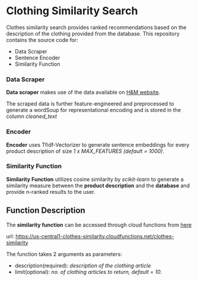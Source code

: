 # Clothing Similarity Search

Clothes similarity search provides ranked recommendations based on the description of the clothing provided from the database. This repository contains the source code for:

- Data Scraper
- Sentence Encoder
- Similarity Function

### Data Scraper

**Data scraper** makes use of the data available on [H&M website](https://www2.hm.com/en_in/index.html).

The scraped data is further feature-engineered and preprocessed to generate a wordSoup for representational encoding and is stored in the column _cleaned_text_

### Encoder

**Encoder** uses Tfidf-Vectorizer to generate sentence embeddings for every product description of size _1 x MAX_FEATURES_ _(default = 1000)_.

### Similarity Function

**Similarity Function** utilizes cosine similarity by _scikit-learn_ to generate a similarity measure between the **product description** and the **database** and provide n-ranked results to the user.

## Function Description

The **similarity function** can be accessed through cloud functions from [here](https://us-central1-clothes-similarity.cloudfunctions.net/clothes-similarity)

url: https://us-central1-clothes-similarity.cloudfunctions.net/clothes-similarity

The function takes 2 arguments as parameters:

- description(required): _description of the clothing article_
- limit(optional): _no. of clothing articles to return, default = 10_.
